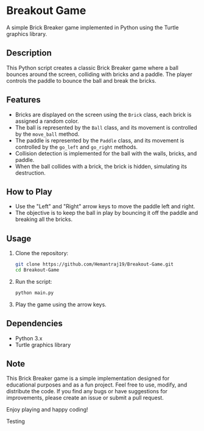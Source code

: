 # Breakout Game

A simple Brick Breaker game implemented in Python using the Turtle graphics library.

## Description

This Python script creates a classic Brick Breaker game where a ball bounces around the screen, colliding with bricks and a paddle. The player controls the paddle to bounce the ball and break the bricks.

## Features

- Bricks are displayed on the screen using the `Brick` class, each brick is assigned a random color.
- The ball is represented by the `Ball` class, and its movement is controlled by the `move_ball` method.
- The paddle is represented by the `Paddle` class, and its movement is controlled by the `go_left` and `go_right` methods.
- Collision detection is implemented for the ball with the walls, bricks, and paddle.
- When the ball collides with a brick, the brick is hidden, simulating its destruction.

## How to Play

- Use the "Left" and "Right" arrow keys to move the paddle left and right.
- The objective is to keep the ball in play by bouncing it off the paddle and breaking all the bricks.

## Usage

1. Clone the repository:

   ```bash
   git clone https://github.com/Hemantraj19/Breakout-Game.git
   cd Breakout-Game
   ```

2. Run the script:

   ```bash
   python main.py
   ```

3. Play the game using the arrow keys.

## Dependencies

- Python 3.x
- Turtle graphics library

## Note

This Brick Breaker game is a simple implementation designed for educational purposes and as a fun project. Feel free to use, modify, and distribute the code. If you find any bugs or have suggestions for improvements, please create an issue or submit a pull request.

Enjoy playing and happy coding!


Testing
